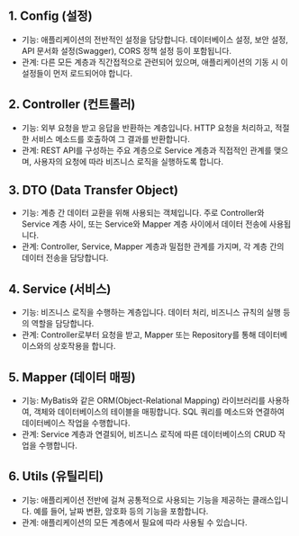 ## 1. Config (설정)
- 기능: 애플리케이션의 전반적인 설정을 담당합니다. 데이터베이스 설정, 보안 설정, API 문서화 설정(Swagger), CORS 정책 설정 등이 포함됩니다.
- 관계: 다른 모든 계층과 직간접적으로 관련되어 있으며, 애플리케이션의 기동 시 이 설정들이 먼저 로드되어야 합니다.
## 2. Controller (컨트롤러)
- 기능: 외부 요청을 받고 응답을 반환하는 계층입니다. HTTP 요청을 처리하고, 적절한 서비스 메소드를 호출하여 그 결과를 반환합니다.
- 관계: REST API를 구성하는 주요 계층으로 Service 계층과 직접적인 관계를 맺으며, 사용자의 요청에 따라 비즈니스 로직을 실행하도록 합니다.
## 3. DTO (Data Transfer Object)
- 기능: 계층 간 데이터 교환을 위해 사용되는 객체입니다. 주로 Controller와 Service 계층 사이, 또는 Service와 Mapper 계층 사이에서 데이터 전송에 사용됩니다.
- 관계: Controller, Service, Mapper 계층과 밀접한 관계를 가지며, 각 계층 간의 데이터 전송을 담당합니다.
## 4. Service (서비스)
- 기능: 비즈니스 로직을 수행하는 계층입니다. 데이터 처리, 비즈니스 규칙의 실행 등의 역할을 담당합니다.
- 관계: Controller로부터 요청을 받고, Mapper 또는 Repository를 통해 데이터베이스와의 상호작용을 합니다.
## 5. Mapper (데이터 매핑)
- 기능: MyBatis와 같은 ORM(Object-Relational Mapping) 라이브러리를 사용하여, 객체와 데이터베이스의 테이블을 매핑합니다. SQL 쿼리를 메소드와 연결하여 데이터베이스 작업을 수행합니다.
- 관계: Service 계층과 연결되어, 비즈니스 로직에 따른 데이터베이스의 CRUD 작업을 수행합니다.
## 6. Utils (유틸리티)
- 기능: 애플리케이션 전반에 걸쳐 공통적으로 사용되는 기능을 제공하는 클래스입니다. 예를 들어, 날짜 변환, 암호화 등의 기능을 포함합니다.
- 관계: 애플리케이션의 모든 계층에서 필요에 따라 사용될 수 있습니다.
